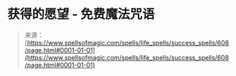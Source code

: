 <!--yml

分类：未分类

日期：2024年06月12日 18:33:24

-->

# 获得的愿望 - 免费魔法咒语

> 来源：[https://www.spellsofmagic.com/spells/life_spells/success_spells/608/page.html#0001-01-01](https://www.spellsofmagic.com/spells/life_spells/success_spells/608/page.html#0001-01-01)
